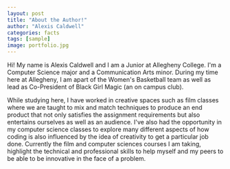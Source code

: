 ```yaml
---
layout: post
title: "About the Author!"
author: "Alexis Caldwell"
categories: facts
tags: [sample]
image: portfolio.jpg
---
```


Hi! My name is Alexis Caldwell and I am a Junior at Allegheny College. I'm a Computer Science major and a Communication Arts minor. During my time here at Allegheny, I am apart of the Women's Basketball team as well as lead as Co-President of Black Girl Magic (an on campus club).

While studying here, I have worked in creative spaces such as film classes where we are taught to mix and match techniques to produce an end product that not only satisfies the assignment requirements but also entertains ourselves as well as an audience. I've also had the opportunity in my computer science classes to explore many different aspects of how coding is also influenced by the idea of creativity to get a particular job done. Currently the film and computer sciences courses I am taking, highlight the technical and professional skills to help myself and my peers to be able to be innovative in the face of a problem.
